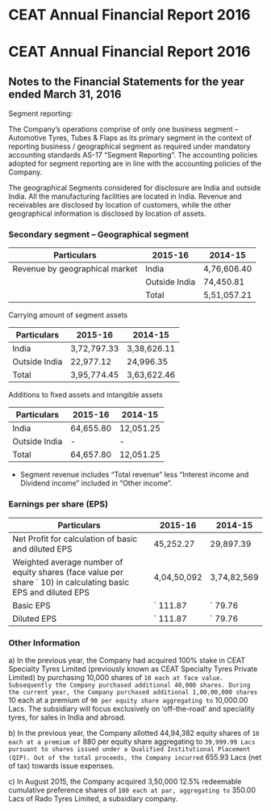 # CEAT Annual Financial Report 2016

# CEAT Annual Financial Report 2016

## Notes to the Financial Statements for the year ended March 31, 2016

Segment reporting:

The Company’s operations comprise of only one business segment – Automotive Tyres, Tubes & Flaps as its primary segment in the context of reporting business / geographical segment as required under mandatory accounting standards AS-17 “Segment Reporting“. The accounting policies adopted for segment reporting are in line with the accounting policies of the Company.

The geographical Segments considered for disclosure are India and outside India. All the manufacturing facilities are located in India. Revenue and receivables are disclosed by location of customers, while the other geographical information is disclosed by location of assets.

### Secondary segment – Geographical segment

|Particulars|2015-16|2014-15|
|---|---|---|
|Revenue by geographical market|India|4,76,606.40|4,56,497.40|
| |Outside India|74,450.81|98,342.48|
| |Total|5,51,057.21|5,54,839.88|

Carrying amount of segment assets

|Particulars|2015-16|2014-15|
|---|---|---|
|India|3,72,797.33|3,38,626.11|
|Outside India|22,977.12|24,996.35|
|Total|3,95,774.45|3,63,622.46|

Additions to fixed assets and intangible assets

|Particulars|2015-16|2014-15|
|---|---|---|
|India|64,655.80|12,051.25|
|Outside India|-|-|
|Total|64,657.80|12,051.25|

* Segment revenue includes “Total revenue” less “Interest income and Dividend income” included in “Other income”.

### Earnings per share (EPS)

|Particulars|2015-16|2014-15|
|---|---|---|
|Net Profit for calculation of basic and diluted EPS|45,252.27|29,897.39|
|Weighted average number of equity shares (face value per share ` 10) in calculating basic EPS and diluted EPS|4,04,50,092|3,74,82,569|
|Basic EPS|` 111.87|` 79.76|
|Diluted EPS|` 111.87|` 79.76|

### Other Information

a) In the previous year, the Company had acquired 100% stake in CEAT Specialty Tyres Limited (previously known as CEAT Specialty Tyres Private Limited) by purchasing 10,000 shares of ` 10 each at face value. Subsequently the Company purchased additional 40,000 shares. During the current year, the Company purchased additional 1,00,00,000 shares ` 10 each at a premium of ` 90 per equity share aggregating to ` 10,000.00 Lacs. The subsidiary will focus exclusively on ‘off-the-road’ and speciality tyres, for sales in India and abroad.

b) In the previous year, the Company allotted 44,94,382 equity shares of ` 10 each at a premium of ` 880 per equity share aggregating to ` 39,999.99 Lacs pursuant to shares issued under a Qualified Institutional Placement (QIP). Out of the total proceeds, the Company incurred ` 655.93 Lacs (net of tax) towards issue expenses.

c) In August 2015, the Company acquired 3,50,000 12.5% redeemable cumulative preference shares of ` 100 each at par, aggregating to ` 350.00 Lacs of Rado Tyres Limited, a subsidiary company.